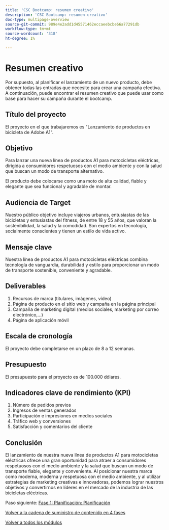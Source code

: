 ```yaml
---
title: 'CSC Bootcamp: resumen creativo'
description: 'CSC Bootcamp: resumen creativo'
doc-type: multipage-overview
source-git-commit: 989e4e2add1d45571462eccaeebcbe66a77291db
workflow-type: tm+mt
source-wordcount: '318'
ht-degree: 1%

---
```


# Resumen creativo

Por supuesto, al planificar el lanzamiento de un nuevo producto, debe obtener todas las entradas que necesite para crear una campaña efectiva. A continuación, puede encontrar el resumen creativo que puede usar como base para hacer su campaña durante el bootcamp.

## Título del proyecto

El proyecto en el que trabajaremos es &quot;Lanzamiento de productos en bicicleta de Adobe A1&quot;.

## Objetivo

Para lanzar una nueva línea de productos A1 para motocicletas eléctricas, dirigida a consumidores respetuosos con el medio ambiente y con la salud que buscan un modo de transporte alternativo.

El producto debe colocarse como una moto de alta calidad, fiable y elegante que sea funcional y agradable de montar.

## Audiencia de Target

Nuestro público objetivo incluye viajeros urbanos, entusiastas de las bicicletas y entusiastas del fitness, de entre 18 y 55 años, que valoran la sostenibilidad, la salud y la comodidad. Son expertos en tecnología, socialmente conscientes y tienen un estilo de vida activo.

## Mensaje clave

Nuestra línea de productos A1 para motocicletas eléctricas combina tecnología de vanguardia, durabilidad y estilo para proporcionar un modo de transporte sostenible, conveniente y agradable.

## Deliverables

1. Recursos de marca (titulares, imágenes, vídeo)
1. Página de producto en el sitio web y campaña en la página principal
1. Campaña de marketing digital (medios sociales, marketing por correo electrónico,...)
1. Página de aplicación móvil

## Escala de cronología

El proyecto debe completarse en un plazo de 8 a 12 semanas.

## Presupuesto

El presupuesto para el proyecto es de 100.000 dólares.

## Indicadores clave de rendimiento (KPI)

1. Número de pedidos previos
1. Ingresos de ventas generados
1. Participación e impresiones en medios sociales
1. Tráfico web y conversiones
1. Satisfacción y comentarios del cliente

## Conclusión

El lanzamiento de nuestra nueva línea de productos A1 para motocicletas eléctricas ofrece una gran oportunidad para atraer a consumidores respetuosos con el medio ambiente y la salud que buscan un modo de transporte fiable, elegante y conveniente. Al posicionar nuestra marca como moderna, moderna y respetuosa con el medio ambiente, y al utilizar estrategias de marketing creativas e innovadoras, podemos lograr nuestros objetivos y convertirnos en líderes en el mercado de la industria de las bicicletas eléctricas.


Paso siguiente: [Fase 1: Planificación: Planificación](./phases/planning/planning.md)

[Volver a la cadena de suministro de contenido en 4 fases](./csc-in-4-phases.md)

[Volver a todos los módulos](./overview.md)
